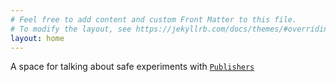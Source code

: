 ```yaml
---
# Feel free to add content and custom Front Matter to this file.
# To modify the layout, see https://jekyllrb.com/docs/themes/#overriding-theme-defaults
layout: home
---
```


A space for talking about safe experiments with [`Publishers`](https://developer.apple.com/documentation/combine/publishers)